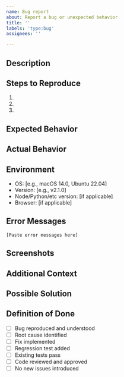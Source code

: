 ```yaml
---
name: Bug report
about: Report a bug or unexpected behavior
title: ''
labels: 'type:bug'
assignees: ''

---
```


## Description
<!-- Provide a clear and concise description of the bug -->

## Steps to Reproduce
<!-- List the exact steps to reproduce the behavior -->
1. 
2. 
3. 

## Expected Behavior
<!-- What should happen? -->

## Actual Behavior
<!-- What actually happens? -->

## Environment
<!-- Provide relevant environment details -->
- OS: [e.g., macOS 14.0, Ubuntu 22.04]
- Version: [e.g., v2.1.0]
- Node/Python/etc version: [if applicable]
- Browser: [if applicable]

## Error Messages
<!-- Include any error messages, logs, or stack traces -->
```
[Paste error messages here]
```

## Screenshots
<!-- If applicable, add screenshots to help explain the problem -->

## Additional Context
<!-- Add any other context about the problem here -->

## Possible Solution
<!-- If you have ideas on how to fix this, please share -->

## Definition of Done
- [ ] Bug reproduced and understood
- [ ] Root cause identified
- [ ] Fix implemented
- [ ] Regression test added
- [ ] Existing tests pass
- [ ] Code reviewed and approved
- [ ] No new issues introduced